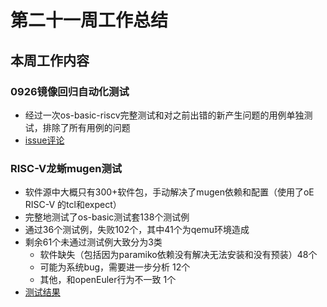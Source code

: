 # 第二十一周工作总结  

## 本周工作内容  
### 0926镜像回归自动化测试  
- 经过一次os-basic-riscv完整测试和对之前出错的新产生问题的用例单独测试，排除了所有用例的问题  
- [issue评论](https://gitee.com/openeuler/RISC-V/issues/I5UQ31?from=project-issue#note_14440971_link)  
### RISC-V龙蜥mugen测试  
- 软件源中大概只有300+软件包，手动解决了mugen依赖和配置（使用了oE RISC-V 的tcl和expect）  
- 完整地测试了os-basic测试套138个测试例  
- 通过36个测试例，失败102个，其中41个为qemu环境造成  
- 剩余61个未通过测试例大致分为3类  
    - 软件缺失（包括因为paramiko依赖没有解决无法安装和没有预装）48个  
    - 可能为系统bug，需要进一步分析 12个  
    - 其他，和openEuler行为不一致 1个  
- [测试结果](https://github.com/brsf11/Tarsier-Internship/tree/main/Testing/RISCVAnolis8.6)  